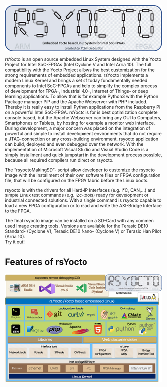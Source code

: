 ![Alt text](doc/symbols/rsYoctoLogo.jpg?raw=true "rsYocto Logo")

rsYocto is an open source embedded Linux System designed with the Yocto Project for Intel SoC-FPGAs (Intel Cyclone V and Intel Arria 10).  The full compatibility with the Yocto Project allows the best customization for the strong requirements of embedded applications. rsYocto implements a modern Linux Kernel and brings a set of today fundamentally needed components to Intel SoC-FPGAs and help to simplify the complex process of development for FPGA-, Industrial 4.0-, Internet of Things- or deep learning applications.
To allow that is for example Python3 with the Python Package manager PiP and the Apache Webserver with PHP included. Thereby it is really easy to install Python applications from the Raspberry Pi on a powerful Intel SoC-FPGA. rsYocto is for is best optimization complete console based, but the Apache Webserver can bring any GUI to Computers, Smartphones or Tablets, by hosting for example a monitor web interface. 
During development, a major concern was placed on the integration of powerful and simple to install development environments that do not require a JTAG-connection or any cross-building environment. rsyocto application can build, deployed and even debugged over the network. With the implementation of Microsoft Visual Studio and Visual Studio Code is a simply installment and quick jumpstart in the development process possible, because all required compilers run direct on rsyocto. 

The “rsyoctoMakingSD”- script allow developer to customize the rsyocto image with the installment of their own software files or FPGA configuration file, that will be configured on the FPGA fabric before the Linux boots. 

rsyocto is with the drivers for all Hard-IP Interfaces (e.g. I²C, CAN,…) and simple Linux test commands (e.g. i2c-tools) ready for development of industrial connected solutions. With a single command is rsyocto capable to load a new FPGA configuration or to read and write the AXI-Bridge Interface to the FPGA. 

The final rsyocto image can be installed on a SD-Card with any commen used Image creating tools. Versions are available for the Terasic DE10 Standard- (Cyclone V), Terasic DE10 Nano- (Cyclone V) or Terasic Han Pilot (Arria 10).  
Try it out!

  
# Features of rsYocto

![Alt text](doc/symbols/rsYoctoLayers.jpg?raw=true "rsYocto Layers")

 

